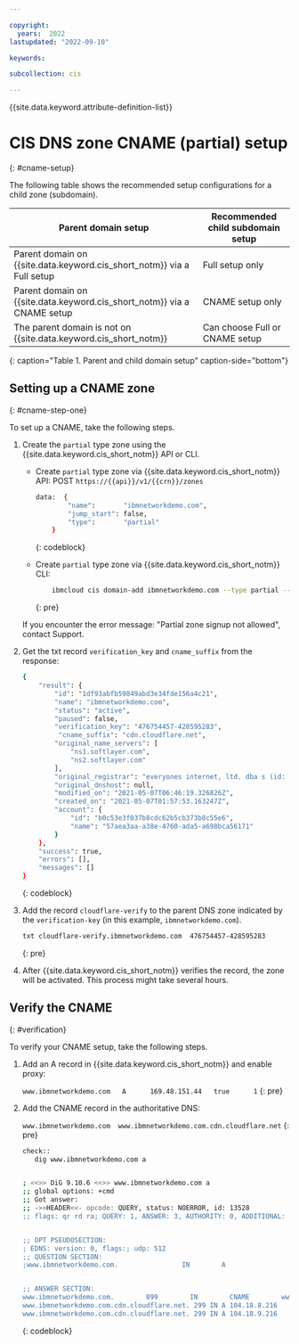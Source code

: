 ```yaml
---

copyright:
  years:  2022
lastupdated: "2022-09-10"

keywords:

subcollection: cis

---
```


{{site.data.keyword.attribute-definition-list}}

# CIS DNS zone CNAME (partial) setup
{: #cname-setup}

The following table shows the recommended setup configurations for a child zone (subdomain). 


|Parent domain setup |Recommended child subdomain setup|
|--|--|
|Parent domain on {{site.data.keyword.cis_short_notm}} via a Full setup |Full setup only|
|Parent domain on {{site.data.keyword.cis_short_notm}} via a CNAME setup |CNAME setup only|
|The parent domain is not on {{site.data.keyword.cis_short_notm}} |Can choose Full or CNAME setup|
{: caption="Table 1. Parent and child domain setup" caption-side="bottom"}

## Setting up a CNAME zone
{: #cname-step-one}

To set up a CNAME, take the following steps.

1. Create the `partial` type zone using the {{site.data.keyword.cis_short_notm}} API or CLI.
    * Create `partial` type zone via {{site.data.keyword.cis_short_notm}} API:
        POST `https://{{api}}/v1/{{crn}}/zones`

        ```sh
        data:  {
                "name":       "ibmnetworkdemo.com",
                "jump_start": false,
                "type":       "partial"
            }
        ```
        {: codeblock}

    * Create `partial` type zone via {{site.data.keyword.cis_short_notm}} CLI:

        ```sh
            ibmcloud cis domain-add ibmnetworkdemo.com --type partial --output JSON
        ```
        {: pre}

    If you encounter the error message: "Partial zone signup not allowed", contact Support.

1. Get the txt record `verification_key` and `cname_suffix` from the response:

    ```sh
    {
        "result": {
            "id": "1df93abfb59849abd3e34fde156a4c21",
            "name": "ibmnetworkdemo.com",
            "status": "active",
            "paused": false,
            "verification_key": "476754457-428595283",
             "cname_suffix": "cdn.cloudflare.net",
            "original_name_servers": [
                "ns1.softlayer.com",
                "ns2.softlayer.com"
            ],
            "original_registrar": "everyones internet, ltd. dba s (id: 925)",
            "original_dnshost": null,
            "modified_on": "2021-05-07T06:46:19.326826Z",
            "created_on": "2021-05-07T01:57:53.163247Z",
            "account": {
                "id": "b0c53e3f037b8cdc62b5cb373b8c55e6",
                "name": "57aea3aa-a38e-4760-ada5-a698bca56171"
            }
        },
        "success": true,
        "errors": [],
        "messages": []
    }
    ```
    {: codeblock}

1. Add the record `cloudflare-verify` to the parent DNS zone indicated by the `verification-key` (in this example, `ibmnetworkdemo.com`). 

    ```sh
    txt cloudflare-verify.ibmnetworkdemo.com  476754457-428595283
    ```
    {: pre}

1. After {{site.data.keyword.cis_short_notm}} verifies the record, the zone will be activated. This process might take several hours.

## Verify the CNAME
{: #verification}

To verify your CNAME setup, take the following steps.

1. Add an A record in {{site.data.keyword.cis_short_notm}} and enable proxy:

    `www.ibmnetworkdemo.com   A      169.48.151.44   true      1`
    {: pre}

1. Add the CNAME record in the authoritative DNS:

    `www.ibmnetworkdemo.com  www.ibmnetworkdemo.com.cdn.cloudflare.net`
    {: pre}

    ```sh
    check::
       dig www.ibmnetworkdemo.com a


    ; <<>> DiG 9.10.6 <<>> www.ibmnetworkdemo.com a
    ;; global options: +cmd
    ;; Got answer:
    ;; ->>HEADER<<- opcode: QUERY, status: NOERROR, id: 13528
    ;; flags: qr rd ra; QUERY: 1, ANSWER: 3, AUTHORITY: 0, ADDITIONAL: 1


    ;; OPT PSEUDOSECTION:
    ; EDNS: version: 0, flags:; udp: 512
    ;; QUESTION SECTION:
    ;www.ibmnetworkdemo.com.                IN        A


    ;; ANSWER SECTION:
    www.ibmnetworkdemo.com.        899        IN        CNAME        www.ibmnetworkdemo.com.cdn.cloudflare.net.
    www.ibmnetworkdemo.com.cdn.cloudflare.net. 299 IN A 104.18.8.216
    www.ibmnetworkdemo.com.cdn.cloudflare.net. 299 IN A 104.18.9.216
    ```
    {: codeblock}
